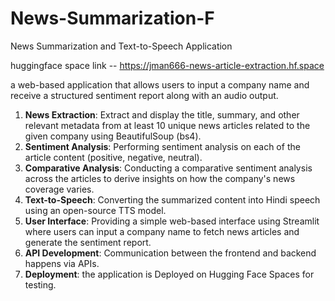 # News-Summarization-F
News Summarization and Text-to-Speech Application

huggingface space link -- https://jman666-news-article-extraction.hf.space

a web-based application that allows users to input a company name and receive a structured sentiment report along with an audio output.

1. **News Extraction**: Extract and display the title, summary, and other relevant metadata from at least 10 unique news articles related to the given company using BeautifulSoup (bs4).
2. **Sentiment Analysis**: Performing sentiment analysis on each of the article content (positive, negative, neutral).
3. **Comparative Analysis**: Conducting a comparative sentiment analysis across the articles to derive insights on how the company's news coverage varies.
4. **Text-to-Speech**: Converting the summarized content into Hindi speech using an open-source TTS model.
5. **User Interface**: Providing a simple web-based interface using Streamlit where users can input a company name to fetch news articles and generate the sentiment report.
6. **API Development**: Communication between the frontend and backend  happens via APIs.
7. **Deployment**:  the application is Deployed on Hugging Face Spaces for testing.
